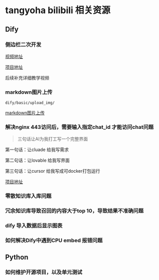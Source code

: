 # tangyoha bilibili 相关资源

## Dify

### 侧边栏二次开发
[视频地址](https://www.bilibili.com/video/BV1xZ9bYNEKf)

[项目地址](https://github.com/tangyoha/dify)

后续补充详细教学视频

### markdown图片上传

`dify/basic/upload_img/`

[markdown图片上传](./dify/basic/upload_img/README.md)

### 解决nginx 443访问后，需要输入指定chat_id 才能访问chat问题
> 三句话让AI为我打工写一个完整界面

第一句话：让cluade 给我写需求

第二句话：让lovable 给我写界面

第三句话：让cursor 给我写成可docker打包运行

[项目地址](https://github.com/tangyoha/chat-portal-hub)

### 零散知识库入库问题

### 冗余知识库导致召回的内容大于top 10，导致结果不准确问题

### dify 导入数据后显示图表

### 如何解决Dify中遇到CPU embed 报错问题

## Python

### 如何维护开源项目，以及单元测试
